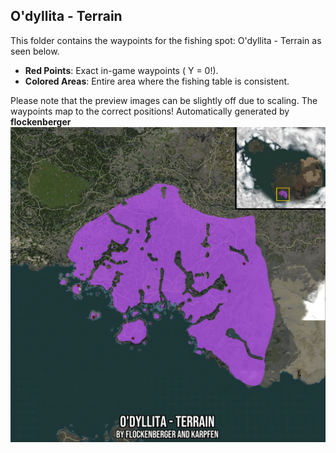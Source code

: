 ## O'dyllita - Terrain
This folder contains the waypoints for the fishing spot: O'dyllita - Terrain as seen below.

- **Red Points**: Exact in-game waypoints ( Y = 0!).
- **Colored Areas**: Entire area where the fishing table is consistent.

Please note that the preview images can be slightly off due to scaling. The waypoints map to the correct positions!
Automatically generated by **flockenberger**
![preview_O'dyllita - Terrain](./Preview.webp)